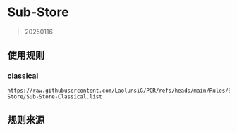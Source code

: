 # Sub-Store
> 20250116

## 使用规则
### classical
```
https://raw.githubusercontent.com/LaolunsiG/PCR/refs/heads/main/Rules/Shadowrocket/Sub-Store/Sub-Store-Classical.list
```

## 规则来源

